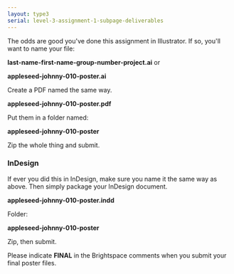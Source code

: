 ```yaml
---
layout: type3
serial: level-3-assignment-1-subpage-deliverables
---
```

The odds are good you've done this assignment in Illustrator. If so, you'll want to name your file:

**last-name-first-name-group-number-project.ai** or

**appleseed-johnny-010-poster.ai**

Create a PDF named the same way.

**appleseed-johnny-010-poster.pdf**

Put them in a folder named:

**appleseed-johnny-010-poster**

Zip the whole thing and submit.

### InDesign

If ever you did this in InDesign, make sure you name it the same way as above. Then simply package your InDesign document.

**appleseed-johnny-010-poster.indd**

Folder:

**appleseed-johnny-010-poster**

Zip, then submit.

Please indicate **FINAL** in the Brightspace comments when you submit your final poster files.